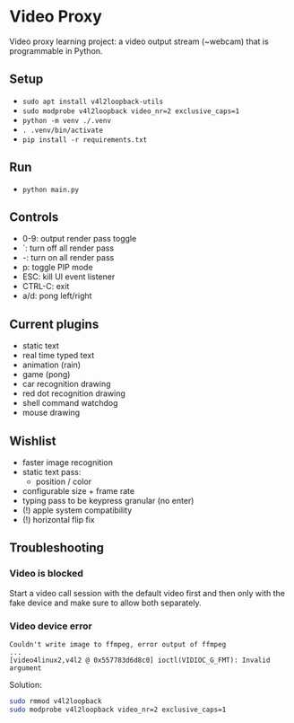 # Video Proxy

Video proxy learning project: a video output stream (~webcam) that is programmable in Python.

## Setup

- `sudo apt install v4l2loopback-utils`
- `sudo modprobe v4l2loopback video_nr=2 exclusive_caps=1`
- `python -m venv ./.venv`
- `. .venv/bin/activate`
- `pip install -r requirements.txt`

## Run

- `python main.py`

## Controls

- 0-9: output render pass toggle
- `: turn off all render pass
- -: turn on all render pass
- p: toggle PIP mode
- ESC: kill UI event listener
- CTRL-C: exit
- a/d: pong left/right

## Current plugins

- static text
- real time typed text
- animation (rain)
- game (pong)
- car recognition drawing
- red dot recognition drawing
- shell command watchdog
- mouse drawing

## Wishlist

- faster image recognition
- static text pass:
  - position / color
- configurable size + frame rate
- typing pass to be keypress granular (no enter)
- (!) apple system compatibility
- (!) horizontal flip fix

## Troubleshooting

### Video is blocked

Start a video call session with the default video first and then only with the fake device and make sure to allow both separately.

### Video device error

```
Couldn't write image to ffmpeg, error output of ffmpeg
...
[video4linux2,v4l2 @ 0x557783d6d8c0] ioctl(VIDIOC_G_FMT): Invalid argument
```

Solution:

```bash
sudo rmmod v4l2loopback
sudo modprobe v4l2loopback video_nr=2 exclusive_caps=1
```
